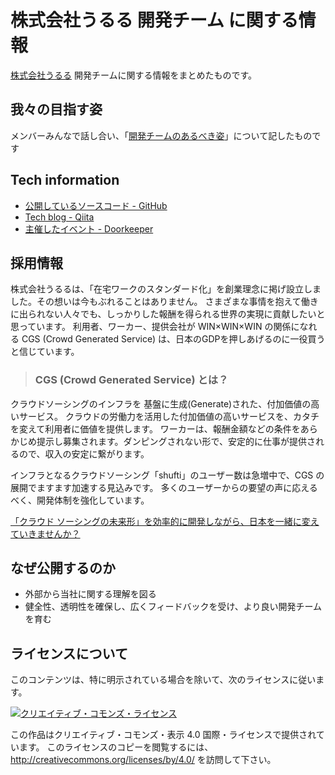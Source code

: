 # 株式会社うるる 開発チーム に関する情報

[株式会社うるる](http://www.uluru.biz/) 開発チームに関する情報をまとめたものです。

## 我々の目指す姿

メンバーみんなで話し合い、「[開発チームのあるべき姿](https://github.com/uluru/dev-team-info/blob/master/1-%E6%88%91%E3%80%85%E3%81%AE%E7%9B%AE%E6%8C%87%E3%81%99%E5%A7%BF.md)」について記したものです

## Tech information

* [公開しているソースコード - GitHub](https://github.com/uluru)
* [Tech blog - Qiita](http://qiita.com/organizations/uluru)
* [主催したイベント - Doorkeeper](https://uluru.doorkeeper.jp/events)

## 採用情報

株式会社うるるは、「在宅ワークのスタンダード化」を創業理念に掲げ設立しました。その想いは今もぶれることはありません。
さまざまな事情を抱えて働きに出られない人々でも、しっかりした報酬を得られる世界の実現に貢献したいと思っています。
利用者、ワーカー、提供会社が WIN×WIN×WIN の関係になれる CGS (Crowd Generated Service) は、日本のGDPを押しあげるのに一役買うと信じています。

> ### CGS (Crowd Generated Service) とは？
クラウドソーシングのインフラを 基盤に生成(Generate)された、付加価値の高いサービス。
クラウドの労働力を活用した付加価値の高いサービスを、カタチを変えて利用者に価値を提供します。
ワーカーは、報酬金額などの条件をあらかじめ提示し募集されます。ダンピングされない形で、安定的に仕事が提供されるので、収入の安定に繋がります。

インフラとなるクラウドソーシング「shufti」のユーザー数は急増中で、CGS の展開でますます加速する見込みです。
多くのユーザーからの要望の声に応えるべく、開発体制を強化しています。

[「クラウド ソーシングの未来形」を効率的に開発しながら、日本を一緒に変えていきませんか？](http://www.uluru.biz/recruit)

## なぜ公開するのか

* 外部から当社に関する理解を図る
* 健全性、透明性を確保し、広くフィードバックを受け、より良い開発チームを育む

## ライセンスについて

このコンテンツは、特に明示されている場合を除いて、次のライセンスに従います。

[![クリエイティブ・コモンズ・ライセンス](https://i.creativecommons.org/l/by/4.0/88x31.png)](http://creativecommons.org/licenses/by/4.0/)

この作品はクリエイティブ・コモンズ・表示 4.0 国際・ライセンスで提供されています。
このライセンスのコピーを閲覧するには、 http://creativecommons.org/licenses/by/4.0/ を訪問して下さい。

